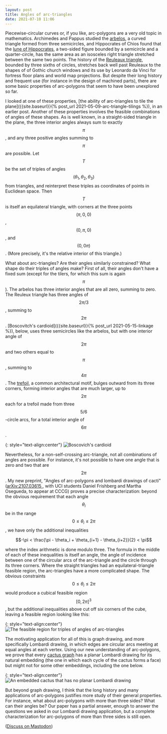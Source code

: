 ```yaml
---
layout: post
title: Angles of arc-triangles
date: 2021-07-10 11:06
---
```

Piecewise-circular curves or, if you like, arc-polygons are a very old topic in mathematics. Archimedes and Pappus studied the [arbelos](https://en.wikipedia.org/wiki/Arbelos), a curved triangle formed from three semicircles, and Hippocrates of Chios found that the [lune of Hippocrates](https://en.wikipedia.org/wiki/Lune_of_Hippocrates), a two-sided figure bounded by a semicircle and a quarter-circle, has the same area as an isosceles right triangle stretched between the same two points. The history of the [Reuleaux triangle](https://en.wikipedia.org/wiki/Reuleaux_triangle), bounded by three sixths of circles, stretches back well past Reuleaux to the shapes of of Gothic church windows and its use by Leonardo da Vinci for fortress floor plans and world map projections. But despite their long history and frequent use (for instance in the design of machined parts), there are some basic properties of arc-polygons that seem to have been unexplored so far.

I looked at one of these properties, [the ability of arc-triangles to tile the plane]({{site.baseurl}}{% post_url 2021-05-09-arc-triangle-tilings %}), in an earlier post. Another of these properties involves the feasible combinations of angles of these shapes. As is well known, in a straight-sided triangle in the plane, the three interior angles always sum to exactly $$\pi$$, and any three positive angles summing to $$\pi$$ are possible. Let $$T$$ be the set of triples of angles $$(\theta_1,\theta_2,\theta_3)$$ from triangles, and reinterpret these triples as coordinates of points in Euclidean space. Then $$T$$ is itself an equilateral triangle, with corners at the three points $$(\pi,0,0)$$, $$(0,\pi,0)$$, and $$(0,0\pi)$$. (More precisely, it's the relative interior of this triangle.)

What about arc-triangles? Are their angles similarly constrained? What shape do their triples of angles make? First of all, their angles don't have a fixed sum (except for the tilers, for which this sum is again $$\pi$$). The arbelos has three interior angles that are all zero, summing to zero. The Reuleux triangle has three angles of $$2\pi/3$$, summing to $$2\pi$$. [Boscovitch's cardioid]({{site.baseurl}}{% post_url 2021-05-15-linkage %}), below, uses three semicircles like the arbelos, but with one interior angle of $$2\pi$$ and two others equal to $$\pi$$, summing to $$4\pi$$. The [trefoil](https://en.wikipedia.org/wiki/Trefoil), a common architectural motif, bulges outward from its three corners, forming interior angles that are much larger, up to $$2\pi$$ each for a trefoil made from three $$5/6$$-circle arcs, for a total interior angle of $$6\pi$$.

{: style="text-align:center"}
![Boscovich's cardioid]({{site.baseurl}}/assets/2021/boscovich.svg)

Nevertheless, for a non-self-crossing arc-triangle, not all combinations of angles are possible. For instance, it's not possible to have one angle that is zero and two that are $$2\pi$$. My new preprint, "Angles of arc-polygons and lombardi drawings of cacti" ([arXiv:2107.03615
](https://arxiv.org/abs/2107.03615), with UCI students Daniel Frishberg and Martha Osegueda, to appear at CCCG) proves a precise characterization: beyond the obvious requirement that each angle $$\theta_i$$ be in the range $$0\le\theta_i\le 2\pi$$, we have only the additional inequalities

$$-\pi < \frac{\pi - \theta_i + \theta_{i+1} - \theta_{i+2}}{2} < \pi$$

where the index arithmetic is done modulo three. The formula in the middle of each of these inequalities is itself an angle, the angle of incidence between one of the circular arcs of the arc-triangle and the circle through its three corners. Where the straight triangles had an equilateral-triangle feasible region, the arc-triangles have a more complicated shape. The obvious constraints $$0\le\theta_i\le 2\pi$$ would produce a cubical feasible region $$[0,2\pi]^3$$, but the additional inequalities above cut off six corners of the cube, leaving a feasible region looking like this:

{: style="text-align:center"}
![The feasible region for triples of angles of arc-triangles]({{site.baseurl}}/assets/2021/feasible-arc-triangles.svg)

The motivating application for all of this is graph drawing, and more specifically Lombardi drawing, in which edges are circular arcs meeting at equal angles at each vertex. Using our new understanding of arc-polygons, we prove that every [cactus graph](https://en.wikipedia.org/wiki/Cactus_graph) has a planar Lombardi drawing for its natural embedding (the one in which each cycle of the cactus forms a face) but might not for some other embeddings, including the one below.

{: style="text-align:center"}
![An embedded cactus that has no planar Lombardi drawing]({{site.baseurl}}/assets/2021/badhat.svg)

But beyond graph drawing, I think that the long history and many applications of arc-polygons justifies more study of their general properties. For instance, what about arc-polygons with more than three sides? What can their angles be? Our paper has a partial answer, enough to answer the questions we asked in our Lombardi drawing application, but a complete characterization for arc-polygons of more than three sides is still open.

([Discuss on Mastodon](https://mathstodon.xyz/@11011110/106557711895868173))